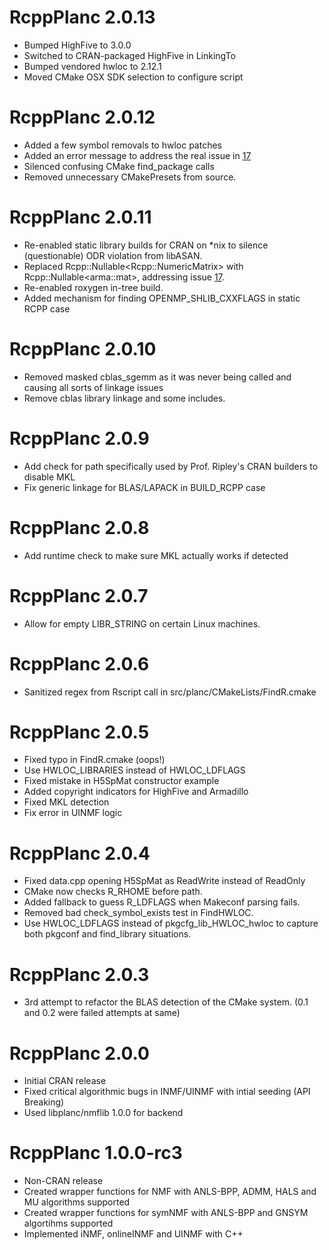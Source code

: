 # RcppPlanc 2.0.13
* Bumped HighFive to 3.0.0
* Switched to CRAN-packaged HighFive in LinkingTo
* Bumped vendored hwloc to 2.12.1
* Moved CMake OSX SDK selection to configure script

# RcppPlanc 2.0.12
* Added a few symbol removals to hwloc patches
* Added an error message to address the real issue in [17](https://github.com/welch-lab/RcppPlanc/issues/17/)
* Silenced confusing CMake find_package calls
* Removed unnecessary CMakePresets from source.

# RcppPlanc 2.0.11
* Re-enabled static library builds for CRAN on *nix to silence (questionable) ODR violation from libASAN.
* Replaced Rcpp::Nullable\<Rcpp::NumericMatrix\> with Rcpp::Nullable\<arma::mat\>, addressing  issue [17](https://github.com/welch-lab/RcppPlanc/issues/17/).
* Re-enabled roxygen in-tree build.
* Added mechanism for finding OPENMP_SHLIB_CXXFLAGS in static RCPP case

# RcppPlanc 2.0.10
* Removed masked cblas_sgemm as it was never being called and causing all sorts of linkage issues
* Remove cblas library linkage and some includes.

# RcppPlanc 2.0.9
* Add check for path specifically used by Prof. Ripley's CRAN builders to disable MKL
* Fix generic linkage for BLAS/LAPACK in BUILD_RCPP case

# RcppPlanc 2.0.8
* Add runtime check to make sure MKL actually works if detected

# RcppPlanc 2.0.7
* Allow for empty LIBR_STRING on certain Linux machines.

# RcppPlanc 2.0.6
* Sanitized regex from Rscript call in src/planc/CMakeLists/FindR.cmake

# RcppPlanc 2.0.5
* Fixed typo in FindR.cmake (oops!)
* Use HWLOC_LIBRARIES instead of HWLOC_LDFLAGS
* Fixed mistake in H5SpMat constructor example
* Added copyright indicators for HighFive and Armadillo
* Fixed MKL detection
* Fix error in UINMF logic

# RcppPlanc 2.0.4
* Fixed data.cpp opening H5SpMat as ReadWrite instead of ReadOnly
* CMake now checks R_RHOME before path.
* Added fallback to guess R_LDFLAGS when Makeconf parsing fails.
* Removed bad check_symbol_exists test in FindHWLOC.
* Use HWLOC_LDFLAGS instead of pkgcfg_lib_HWLOC_hwloc to capture both pkgconf and find_library situations.

# RcppPlanc 2.0.3
* 3rd attempt to refactor the BLAS detection of the CMake system. (0.1 and 0.2 were failed attempts at same)

# RcppPlanc 2.0.0

* Initial CRAN release
* Fixed critical algorithmic bugs in INMF/UINMF with intial seeding (API Breaking)
* Used libplanc/nmflib 1.0.0 for backend

# RcppPlanc 1.0.0-rc3

* Non-CRAN release
* Created wrapper functions for NMF with ANLS-BPP, ADMM, HALS and MU algorithms supported
* Created wrapper functions for symNMF with ANLS-BPP and GNSYM algortihms supported
* Implemented iNMF, onlineINMF and UINMF with C++
